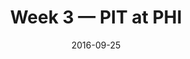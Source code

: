 ---
layout: game
title: Week 3 — PIT at PHI
season: 2016
game_id: 2016_03_PIT_PHI
week: 3
date: 2016-09-25
home_team: PHI
away_team: PIT
final_home: 34
final_away: 3
pbp_url: /assets/data/pbp/2016/2016_03_PIT_PHI.csv.gz
---